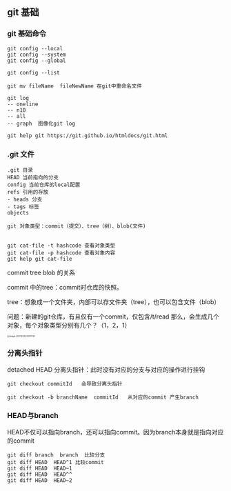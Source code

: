 ## git 基础

### git 基础命令

```
git config --local
git config --system
git config --global

git config --list

git mv fileName  fileNewName 在git中重命名文件

git log
-- oneline
-- n10
-- all
-- graph  图像化git log

git help git https://git.github.io/htmldocs/git.html
```



### .git 文件

```
.git 目录
HEAD 当前指向的分支
config 当前仓库的local配置
refs 引用的存放
- heads 分支
- tags 标签
objects

git 对象类型：commit（提交）、tree（树）、blob(文件)


git cat-file -t hashcode 查看对象类型
git cat-file -p hashcode 查看对象内容
git help git cat-file
```

commit tree blob 的关系

commit 中的tree：commit时仓库的快照。

tree：想象成一个文件夹，内部可以存文件夹（tree），也可以包含文件（blob）

问题：新建的git仓库，有且仅有一个commit，仅包含/t/read 那么，会生成几个对象，每个对象类型分别有几个？（1，2，1）

<img src="/Users/chenjiehao/Library/Mobile Documents/com~apple~CloudDocs/study/image/image-20211225233011139.png" alt="image-20211225233011139" style="zoom:33%;" />



### 分离头指针

detached HEAD 分离头指针：此时没有对应的分支与对应的操作进行挂钩

```
git checkout commitId   会导致分离头指针

git checkout -b branchName  commitId   从对应的commit 产生branch
```



### HEAD与branch

HEAD不仅可以指向branch，还可以指向commit。因为branch本身就是指向对应的commit

```
git diff branch  branch  比较分支
git diff HEAD  HEAD^1 比较commit
git diff HEAD  HEAD~1
git diff HEAD  HEAD^^
git diff HEAD  HEAD~2
```

